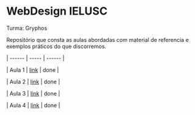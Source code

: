 # WebDesign IELUSC 
Turma: Gryphos

Repositório que consta as aulas abordadas com material de referencia e exemplos práticos do que discorremos.

| ------ | -----   | ------ |

| Aula 1 | [link]() | done | 

| Aula 2 | [link]() |   done | 

| Aula 3 | [link]() | done | 

| Aula 4 | [link]() | done | 
